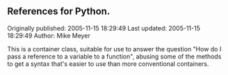 ## References for Python.

Originally published: 2005-11-15 18:29:49
Last updated: 2005-11-15 18:29:49
Author: Mike Meyer

This is a container class, suitable for use to answer the question "How do I pass a reference to a variable to a function", abusing some of the methods to get a syntax that's easier to use than more conventional containers.